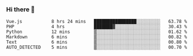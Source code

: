 ### Hi there 👋

<!--START_SECTION:waka-->

```text
Vue.js           8 hrs 24 mins   ████████████████░░░░░░░░░   63.78 %
PHP              4 hrs           ███████▓░░░░░░░░░░░░░░░░░   30.43 %
Python           12 mins         ▒░░░░░░░░░░░░░░░░░░░░░░░░   01.62 %
Markdown         6 mins          ▒░░░░░░░░░░░░░░░░░░░░░░░░   00.82 %
Text             6 mins          ▒░░░░░░░░░░░░░░░░░░░░░░░░   00.80 %
AUTO_DETECTED    5 mins          ▒░░░░░░░░░░░░░░░░░░░░░░░░   00.70 %
```

<!--END_SECTION:waka-->

<!--
**Jonas-VanHaeken/Jonas-VanHaeken** is a ✨ _special_ ✨ repository because its `README.md` (this file) appears on your GitHub profile.

Here are some ideas to get you started:

- 🔭 I’m currently working on ...
- 🌱 I’m currently learning ...
- 👯 I’m looking to collaborate on ...
- 🤔 I’m looking for help with ...
- 💬 Ask me about ...
- 📫 How to reach me: ...
- 😄 Pronouns: ...
- ⚡ Fun fact: ...
-->
